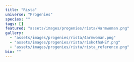 ```yaml
---
title: "Rista"
universe: "Progenies"
species: ""
tags: []
featured: "assets/images/progenies/rista/4armwoman.png"
gallery:
  - "assets/images/progenies/rista/4armwoman.png"
  - "assets/images/progenies/rista/riskothaHEY.png"
  - "assets/images/progenies/rista/rista_reference.png"
bio: ""
---
```

